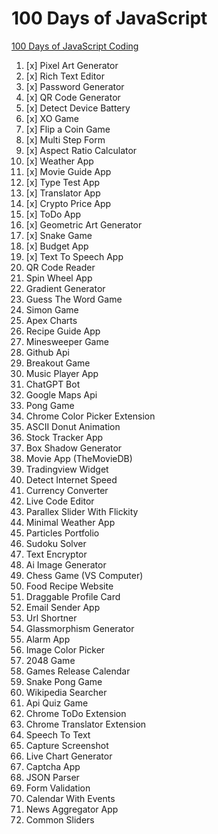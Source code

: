 # 100 Days of JavaScript

[100 Days of JavaScript Coding](https://youtube.com/playlist?list=PLkC56g8fboI0HghByzVuD2Vz8ROUXfF_j&feature=shared)

1.  [x] Pixel Art Generator
2.  [x] Rich Text Editor
3.  [x] Password Generator
4.  [x] QR Code Generator
5.  [x] Detect Device Battery
6.  [x] XO Game
7.  [x] Flip a Coin Game
8.  [x] Multi Step Form
9.  [x] Aspect Ratio Calculator
10. [x] Weather App
11. [x] Movie Guide App
12. [x] Type Test App
13. [x] Translator App
14. [x] Crypto Price App
15. [x] ToDo App
16. [x] Geometric Art Generator
17. [x] Snake Game
18. [x] Budget App
19. [x] Text To Speech App
20. QR Code Reader
21. Spin Wheel App
22. Gradient Generator
23. Guess The Word Game
24. Simon Game
25. Apex Charts
26. Recipe Guide App
27. Minesweeper Game
28. Github Api
29. Breakout Game
30. Music Player App
31. ChatGPT Bot
32. Google Maps Api
33. Pong Game
34. Chrome Color Picker Extension
35. ASCII Donut Animation
36. Stock Tracker App
37. Box Shadow Generator
38. Movie App (TheMovieDB)
39. Tradingview Widget
40. Detect Internet Speed
41. Currency Converter
42. Live Code Editor
43. Parallex Slider With Flickity
44. Minimal Weather App
45. Particles Portfolio
46. Sudoku Solver
47. Text Encryptor
48. Ai Image Generator
49. Chess Game (VS Computer)
50. Food Recipe Website
51. Draggable Profile Card
52. Email Sender App
53. Url Shortner
54. Glassmorphism Generator
55. Alarm App
56. Image Color Picker
57. 2048 Game
58. Games Release Calendar
59. Snake Pong Game
60. Wikipedia Searcher
61. Api Quiz Game
62. Chrome ToDo Extension
63. Chrome Translator Extension
64. Speech To Text
65. Capture Screenshot
66. Live Chart Generator
67. Captcha App
68. JSON Parser
69. Form Validation
70. Calendar With Events
71. News Aggregator App
72. Common Sliders

